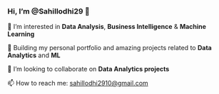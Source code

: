 ### Hi, I’m @Sahillodhi29 👋  
👀 I’m interested in **Data Analysis**, **Business Intelligence** & **Machine Learning**
  
🚀 Building my personal portfolio and amazing projects related to **Data Analytics** and **ML**

🤝 I’m looking to collaborate on **Data Analytics projects**

📫 How to reach me: sahillodhi2910@gmail.com

